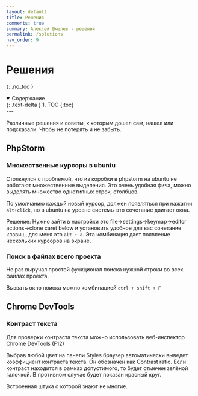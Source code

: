 ```yaml
---
layout: default
title: Решения
comments: true
summary: Алексей Шмелев - решения
permalink: /solutions
nav_order: 9
---
```


# Решения
{: .no_toc }

<details open markdown="block">
  <summary>
    Содержание
  </summary>
  {: .text-delta }
1. TOC
{:toc}
</details>
---

Различные решения и советы, к которым дошел сам, нашел или подсказали. Чтобы не потерять и не забыть.

## PhpStorm

### Множественные курсоры в ubuntu

Столкнулся с проблемой, что из коробки в phpstorm на ubuntu не работают множественные выделения.
Это очень удобная фича, можно выделять множество однотипных строк, столбцов.

По умолчанию каждый новый курсор, должен появляться при нажатии `alt+click`, но в ubuntu на уровне системы это сочетание
двигает окна.

Решение: Нужно зайти в настройки это file->settings->keymap->editor actions->clone caret below и установить удобное для вас
сочетание клавиш, для меня это `alt + a`. Эта комбинация дает появление нескольких курсоров на экране.

### Поиск в файлах всего проекта

Не раз выручал простой функционал поиска нужной строки во всех файлах проекта.

Вызвать окно поиска можно комбинацией `ctrl + shift + F`

## Chrome DevTools

### Контраст текста

Для проверки контраста текста можно использовать веб-инспектор Chrome DevTools (F12)

Выбрав любой цвет на панели Styles браузер автоматически выведет коэффициент контраста текста. 
Он обозначен как Contrast ratio. Если контраст находится в рамках допустимого, то будет отмечен зелёной галочкой. 
В противном случае будет показан красный круг.

Встроенная штука о которой знают не многие.